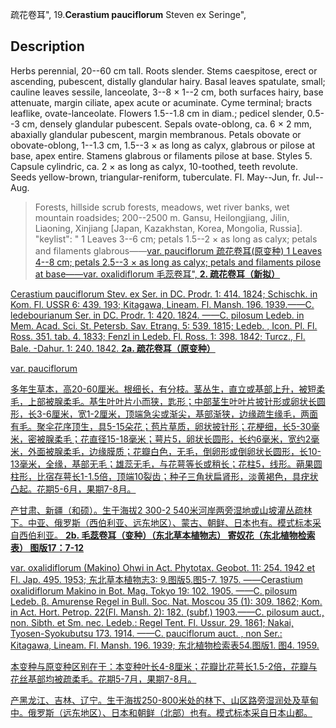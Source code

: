 疏花卷耳",
19.**Cerastium pauciflorum** Steven ex Seringe",

## Description
Herbs perennial, 20--60 cm tall. Roots slender. Stems caespitose, erect or ascending, pubescent, distally glandular hairy. Basal leaves spatulate, small; cauline leaves sessile, lanceolate, 3--8 × 1--2 cm, both surfaces hairy, base attenuate, margin ciliate, apex acute or acuminate. Cyme terminal; bracts leaflike, ovate-lanceolate. Flowers 1.5--1.8 cm in diam.; pedicel slender, 0.5--3 cm, densely glandular pubescent. Sepals ovate-oblong, ca. 6 × 2 mm, abaxially glandular pubescent, margin membranous. Petals obovate or obovate-oblong, 1--1.3 cm, 1.5--3 × as long as calyx, glabrous or pilose at base, apex entire. Stamens glabrous or filaments pilose at base. Styles 5. Capsule cylindric, ca. 2 × as long as calyx, 10-toothed, teeth revolute. Seeds yellow-brown, triangular-reniform, tuberculate. Fl. May--Jun, fr. Jul--Aug.

> Forests, hillside scrub forests, meadows, wet river banks, wet mountain roadsides; 200--2500 m. Gansu, Heilongjiang, Jilin, Liaoning, Xinjiang [Japan, Kazakhstan, Korea, Mongolia, Russia].
  "keylist": "
1 Leaves 3--6 cm; petals 1.5--2 × as long as calyx; petals and filaments glabrous——<a href='/info/Cerastium pauciflorum var. pauciflorum?t=foc'>var. pauciflorum 疏花卷耳(原变种)
1 Leaves 4--8 cm; petals 2.5--3 × as long as calyx; petals and filaments pilose at base——<a href='/info/Cerastium pauciflorum var. oxalidiflorum?t=foc'>var. oxalidiflorum 毛蕊卷耳",
**2. 疏花卷耳（新拟）**

Cerastium pauciflorum Stev. ex Ser. in DC. Prodr. 1: 414. 1824; Schischk. in Kom. Fl. USSR 6: 439. 193; Kitagawa, Lineam. Fl. Mansh. 196. 1939.——C. ledebourianum Ser. in DC. Prodr. 1: 420. 1824. ——C. pilosum Ledeb. in Mem. Acad. Sci. St. Petersb. Sav. Etrang. 5: 539. 1815; Ledeb. , Icon. Pl. Fl. Ross. 351. tab. 4. 1833; Fenzl in Ledeb. Fl. Ross. 1: 398. 1842; Turcz., Fl. Bale. -Dahur. 1: 240. 1842.
**2a. 疏花卷耳（原变种）**

var. pauciflorum

多年生草本，高20-60厘米。根细长，有分枝。茎丛生，直立或基部上升，被短柔毛，上部被腺柔毛。基生叶叶片小而狭，匙形；中部茎生叶叶片披针形或卵状长圆形，长3-6厘米，宽1-2厘米，顶端急尖或渐尖，基部渐狭，边缘疏生缘毛，两面有毛。聚伞花序顶生，具5-15朵花；苞片草质，卵状披针形；花梗细，长5-30毫米，密被腺柔毛；花直径15-18毫米；萼片5，卵状长圆形，长约6毫米，宽约2毫米，外面被腺柔毛，边缘膜质；花瓣白色，无毛，倒卵形或倒卵状长圆形，长10-13毫米，全缘，基部无毛；雄蕊无毛，与花萼等长或稍长；花柱5，线形。蒴果圆柱形，比宿存萼长1-1.5倍，顶端10裂齿；种子三角状扁肾形，淡黄褐色，具疣状凸起。花期5-6月，果期7-8月。

产甘肃、新疆（和硕）。生于海拔2 300-2 540米河岸两旁湿地或山坡灌丛疏林下。中亚、俄罗斯（西伯利亚、远东地区）、蒙古、朝鲜、日本也有。模式标本采自西伯利亚。
**2b. 毛蕊卷耳（变种）（东北草本植物志） 寄奴花（东北植物检索表） 图版17：7-12**

var. oxalidiflorum (Makino) Ohwi in Act. Phytotax. Geobot. 11: 254. 1942 et Fl. Jap. 495. 1953; 东北草本植物志3: 9.图版5.图5-7. 1975. ——Cerastium oxalidiflorum Makino in Bot. Mag. Tokyo 19: 102. 1905. ——C. pilosum Ledeb. β. Amurense Regel in Bull. Soc. Nat. Moscou 35 (1): 309. 1862; Kom. in Act. Hort. Petrop. 22(Fl. Mansh. 2): 182. (subf.) 1903.——C. pilosum auct., non. Sibth. et Sm. nec. Ledeb.: Regel Tent. Fl. Ussur. 29. 1861; Nakai, Tyosen-Syokubutsu 173. 1914. ——C. pauciflorum auct. , non Ser.: Kitagawa, Lineam. Fl. Mansh. 196. 1939; 东北植物检索表54.图版1. 图4. 1959.

本变种与原变种区别在于：本变种叶长4-8厘米；花瓣比花萼长1.5-2倍，花瓣与花丝基部均被疏柔毛。花期5-7月，果期7-8月。

产黑龙江、吉林、辽宁。生于海拔250-800米处的林下、山区路旁湿润处及草甸中。俄罗斯（远东地区）、日本和朝鲜（北部）也有。模式标本采自日本山都。

